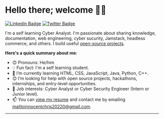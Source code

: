 # Hello there; welcome 👋🏾


[![Linkedin Badge](https://img.shields.io/badge/-InnocentChristopher-blue?style=for-the-badge&logo=Linkedin&logoColor=white&link=https://www.linkedin.com/in/warizkolapo)](https://www.linkedin.com/in/warizkolapo) 
[![Twitter Badge](https://img.shields.io/badge/-@InnocentChristopher-1ca0f1?style=for-the-badge&logo=twitter&logoColor=white&link=https://twitter.com/kolapowariz)](https://twitter.com/kolapowariz) 




I'm a self learning Cyber Analyst. I'm passionate about sharing knowledge, documentation, web engineering, cyber sucurity, Jamstack, headless commerce, and others. I build useful [open-source projects](https://github.com/Gerald424).

**Here's a quick summary about me**:

- 😊 Pronouns: He/him
- 💡 Fun fact: I'm a self learning student.
- 🌱 I’m currently learning HTML, CSS, JavaScript, Java, Python, C++.
- 😊 I’m looking for help with open source projects, hackathons, internships, and entry-level opportunities.
- 💼 Job interests: Cyber Analyst or Cyber Security Engineer (Intern or Junior level).
- 📫 You can [view my resume](#) and contact me by emailing mailtoinnocentchris20220@gmail.com.

---
